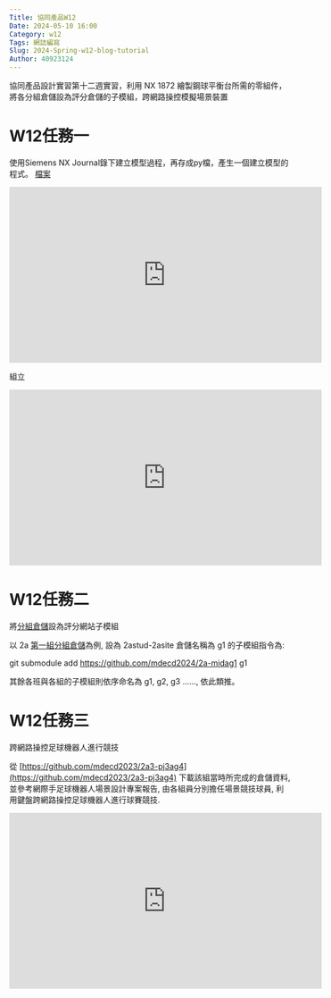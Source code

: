 ```yaml
---
Title: 協同產品W12
Date: 2024-05-10 16:00
Category: w12
Tags: 網誌編寫
Slug: 2024-Spring-w12-blog-tutorial
Author: 40923124
---
```


協同產品設計實習第十二週實習，利用 NX 1872 繪製鋼球平衡台所需的零組件，將各分組倉儲設為評分倉儲的子模組，跨網路操控模擬場景裝置

<!-- PELICAN_END_SUMMARY -->

# W12任務一
使用Siemens NX Journal錄下建立模型過程，再存成py檔，產生一個建立模型的程式。
[檔案](https://drive.google.com/drive/u/2/folders/1d-jMN58pHUYfvxzPmUt5v8UexeiLhMbo)

<iframe width="560" height="315" src="https://www.youtube.com/embed/3SYCJRHuqb8?si=Vfc09G1k1g_qC-xD" title="YouTube video player" frameborder="0" allow="accelerometer; autoplay; clipboard-write; encrypted-media; gyroscope; picture-in-picture; web-share" referrerpolicy="strict-origin-when-cross-origin" allowfullscreen></iframe>

組立


<iframe width="560" height="315" src="https://www.youtube.com/embed/XjO7jt9Nd94?si=vP9Y0_wL9n4RHIHs" title="YouTube video player" frameborder="0" allow="accelerometer; autoplay; clipboard-write; encrypted-media; gyroscope; picture-in-picture; web-share" referrerpolicy="strict-origin-when-cross-origin" allowfullscreen></iframe>

# W12任務二
將[分組倉儲](https://github.com/mdecd2024/2astud-2asite)設為評分網站子模組

以 2a [第一組分組倉儲](https://github.com/mdecd2024/2a-midag1)為例, 設為 2astud-2asite 倉儲名稱為 g1 的子模組指令為:

git submodule add https://github.com/mdecd2024/2a-midag1 g1

其餘各班與各組的子模組則依序命名為 g1, g2, g3 ......, 依此類推。


# W12任務三
跨網路操控足球機器人進行競技

從 [https://github.com/mdecd2023/2a3-pj3ag4](https://github.com/mdecd2023/2a3-pj3ag4) 下載該組當時所完成的倉儲資料, 並參考網際手足球機器人場景設計專案報告, 由各組員分別擔任場景競技球員, 利用鍵盤跨網路操控足球機器人進行球賽競技.


<iframe width="560" height="315" src="https://www.youtube.com/embed/upJKgclrWFQ?si=vMkGnKpc47yR63pa" title="YouTube video player" frameborder="0" allow="accelerometer; autoplay; clipboard-write; encrypted-media; gyroscope; picture-in-picture; web-share" referrerpolicy="strict-origin-when-cross-origin" allowfullscreen></iframe>